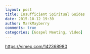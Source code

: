 ```yaml
---
layout: post
title: Insufficient Spiritual Guides
date: 2015-10-12 19:30
author: MarkMayberry
comments: true
categories: [Gospel Meeting, Video]
---
```

https://vimeo.com/142368980
